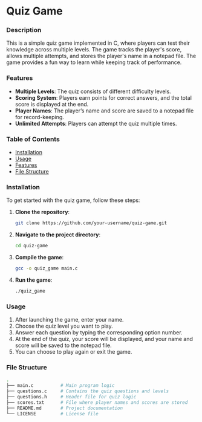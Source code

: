 # Quiz Game

### Description
This is a simple quiz game implemented in C, where players can test their knowledge across multiple levels. The game tracks the player's score, allows multiple attempts, and stores the player's name in a notepad file. The game provides a fun way to learn while keeping track of performance.

### Features
- **Multiple Levels**: The quiz consists of different difficulty levels.
- **Scoring System**: Players earn points for correct answers, and the total score is displayed at the end.
- **Player Names**: The player’s name and score are saved to a notepad file for record-keeping.
- **Unlimited Attempts**: Players can attempt the quiz multiple times.
  
### Table of Contents
- [Installation](#installation)
- [Usage](#usage)
- [Features](#features)
- [File Structure](#file-structure)

### Installation
To get started with the quiz game, follow these steps:

1. **Clone the repository**:
    ```bash
    git clone https://github.com/your-username/quiz-game.git
    ```
2. **Navigate to the project directory**:
    ```bash
    cd quiz-game
    ```
3. **Compile the game**:
    ```bash
    gcc -o quiz_game main.c
    ```
4. **Run the game**:
    ```bash
    ./quiz_game
    ```

### Usage
1. After launching the game, enter your name.
2. Choose the quiz level you want to play.
3. Answer each question by typing the corresponding option number.
4. At the end of the quiz, your score will be displayed, and your name and score will be saved to the notepad file.
5. You can choose to play again or exit the game.

### File Structure
```bash
.
├── main.c          # Main program logic
├── questions.c     # Contains the quiz questions and levels
├── questions.h     # Header file for quiz logic
├── scores.txt      # File where player names and scores are stored
├── README.md       # Project documentation
└── LICENSE         # License file
